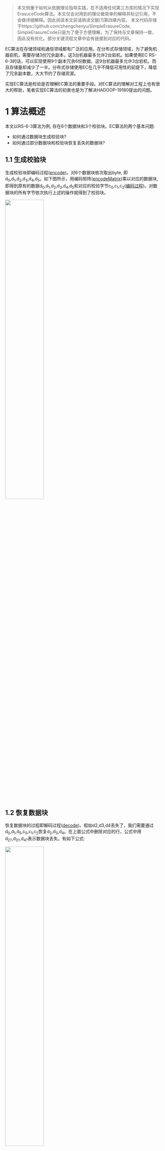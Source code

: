 
> 本文侧重于如何从依据理论指导实践，在不适用任何第三方库的情况下实现ErasuceCode算法。本文仅会对用到的理论做简单的解释并标记引用，不会做详细解释。因此阅读本文前请熟读文献[1]第四章内容。
> 本文代码存储于https://github.com/zhengchenyu/SimpleErasureCode, SimpleErasureCode只是为了便于方便理解，为了保持与文章保持一致，因此没有优化。部分关键流程文章中会有链接到对应的代码。

EC算法在存储领域和通信领域都有广泛的应用。在分布式存储领域，为了避免机器宕机，需要存储3份冗余副本，这3台机器最多允许2台宕机。如果使用EC RS-6-3的话，可以实现使用9个副本冗余6份数据，这9台机器最多允许3台宕机，而且存储量却减少了一半。分布式存储使用EC在几乎不降低可用性的前提下，降低了冗余副本数，大大节约了存储资源。

实现EC算法是检验是否理解EC算法的重要手段。对EC算法的理解对工程上也有很大的帮助，笔者实现EC算法的初衷也是为了解决HADOOP-19180提出的问题。

# 1 算法概述

本文以RS-6-3算法为例, 存在6个数据块和3个校验块。EC算法的两个基本问题:

* 如何通过数据块生成校验块?
* 如何通过部分数据块和校验块恢复丢失的数据块?

## 1.1 生成校验块
生成校验块即编码过程([encode](https://github.com/zhengchenyu/SimpleErasureCode/blob/24be76083a0c3172f1d2fe7af8e1ad972935657f/src/main/java/zcy/ec/coder/ErasureCoder.java#L29))。对6个数据块依次取出byte, 即d<sub>0</sub>,d<sub>1</sub>,d<sub>2</sub>,d<sub>3</sub>,d<sub>4</sub>,d<sub>5</sub>。如下图所示，用编码矩阵([encodeMatrix](https://github.com/zhengchenyu/SimpleErasureCode/blob/24be76083a0c3172f1d2fe7af8e1ad972935657f/src/main/java/zcy/ec/coder/ErasureCoder.java#L14C24-L14C36))乘以对应的数据块,即得到原有的数据d<sub>0</sub>,d<sub>1</sub>,d<sub>2</sub>,d<sub>3</sub>,d<sub>4</sub>,d<sub>5</sub>和对应的校验字节c<sub>0</sub>,c<sub>1</sub>,c<sub>2</sub>([编码过程](https://github.com/zhengchenyu/SimpleErasureCode/blob/24be76083a0c3172f1d2fe7af8e1ad972935657f/src/main/java/zcy/ec/coder/ErasureCoder.java#L50))。对数据块的所有字节依次执行上述的操作就得到了校验块。

<img src="/images/ec/ec编码矩阵.png" width=50% height=50% text-align=center/>

## 1.2 恢复数据块
恢复数据块的过程即解码过程([decode](https://github.com/zhengchenyu/SimpleErasureCode/blob/24be76083a0c3172f1d2fe7af8e1ad972935657f/src/main/java/zcy/ec/coder/ErasureCoder.java#L65))。假如d2,d3,d4丢失了，我们需要通过d<sub>0</sub>,d<sub>1</sub>,d<sub>5</sub>,c<sub>0</sub>,c<sub>1</sub>,c<sub>2</sub>恢复d<sub>2</sub>,d<sub>3</sub>,d<sub>4</sub>。在上面公式中删除对应的行，公式中用d<sub>2?</sub>,d<sub>3?</sub>,d<sub>4?</sub>表示数据块丢失。有如下公式:

<img src="/images/ec/ec解码过程1.png" width=50% height=50% text-align=center/>

对上面的公式两侧都乘以裁剪后的矩阵的逆矩阵，这个逆矩阵即解码矩阵([decodeMatrix](https://github.com/zhengchenyu/SimpleErasureCode/blob/24be76083a0c3172f1d2fe7af8e1ad972935657f/src/main/java/zcy/ec/coder/ErasureCoder.java#L117C18-L117C30))。可以得到如下的公式:

<img src="/images/ec/ec解码过程2.png" width=50% height=50% text-align=center/>

得到解码矩阵后其实计算过程与编码类似，只是输入为为d<sub>0</sub>,d<sub>1</sub>,d<sub>5</sub>,c<sub>0</sub>,c<sub>1</sub>,c<sub>2</sub>，输出为d<sub>0</sub>,d<sub>1</sub>,d<sub>2</sub>,d<sub>3</sub>,d<sub>4</sub>,d<sub>5</sub>。
# 2 关于矩阵
上一章节已经介绍了EC编解码的基本过程，但工程实现上让然会有一些问题需要解决。这一小节主要介绍一下关于矩阵方面的问题。
## 2.1 如何选择矩阵
根据第一小节的分析，编码矩阵是一个9 \* 6的矩阵。而解码矩阵是在编码矩阵的基础上删除任意三行，然后再求逆的。因此我们定义编码矩阵的时候要保证，对于这个9 \* 6的编码矩阵，任意删除三行得到的6 \* 6的矩阵是一个可逆矩阵。
为了便于计算，编码矩阵的上半部分使用的是6 \* 6 的单位矩阵，单位矩阵是可逆的，是满足条件的。接下来就是给下半部分的3 \* 6的找到合理的矩阵。本文使用的是范德蒙矩阵。

<img src="/images/ec/ec范德蒙矩阵.png" width=50% height=50% text-align=center/>

> 由于MathType不支持新版Mac, 而且markdown经常因为调整不好乱码，这里的共识还是贴图吧...

如下为范德蒙矩阵的行列式:

<img src="/images/ec/ec范德蒙矩阵行列式.png" width=50% height=50% text-align=center/>

只要ai各不相等且不为0，则范德蒙矩阵一定可逆，意味着任意挑出3行向量，一定是线性无关的。那我们就挑出前三行，令a<sub>1</sub>=1,a<sub>2</sub>=2,a<sub>3</sub>=3，便可以得到如下编码矩阵:

<img src="/images/ec/ec真实编码矩阵.png" width=50% height=50% text-align=center/>

前面已经说明了前6行向量是互为线性无关，后3行向量也是互为线性无关的。如果在前6行中选取n行，在后三行中去6-n行，那么这6行向量还是线性无关的吗？假设n为5，由于后三行的没有元素为0，因此肯定是缺一个维度来保证线性相关。如果n为4和3也是同样的道理。因此这个9 \* 6的矩阵随意挑出6行组成的6 \* 6阶矩阵一定是可逆的。

## 2.2 高斯消元求逆

本文使用了容易理解的高斯消元法求逆([inverse](https://github.com/zhengchenyu/SimpleErasureCode/blob/24be76083a0c3172f1d2fe7af8e1ad972935657f/src/main/java/zcy/ec/coder/math/Matrix.java#L73))。假设当前6 \* 6矩阵为A,  在右侧再拼接6 \* 6的单位矩阵E，得到矩阵[A | E]。如果使用A<sup>-1</sup>乘以这个矩阵，会得到[E|A<sup>-1</sup>]。这样我们只需将A矩阵转化为单元矩阵，E矩阵自然就变成了A<sup>-1</sup>。([高斯消元求逆](https://github.com/zhengchenyu/SimpleErasureCode/blob/24be76083a0c3172f1d2fe7af8e1ad972935657f/src/main/java/zcy/ec/coder/math/Matrix.java#L73C24-L73C31))
具体的过程如下:
按照行依次执行如下的过程:

* (1) 对第i行, 找到第i行第i列的值。([Step1](https://github.com/zhengchenyu/SimpleErasureCode/blob/24be76083a0c3172f1d2fe7af8e1ad972935657f/src/main/java/zcy/ec/coder/math/Matrix.java#L120))
* (2) 然后计算该值的乘法逆元。然后让该行的每个元素均乘以这个乘法逆元。([Step2](https://github.com/zhengchenyu/SimpleErasureCode/blob/24be76083a0c3172f1d2fe7af8e1ad972935657f/src/main/java/zcy/ec/coder/math/Matrix.java#L126))
* (3) 对其他行j，使用第i行经过线性变换将地地j行第i列的值消为0。

经过这三步变换为，对于第i列，有且只有地i行的数据为1，其他均为0。对每一行均执行如下操作，左侧变得到了单位矩阵，右侧的结果也即A<sup>-1</sup>。

> 对于有理数域中，乘以乘法逆元即除法，加上加法逆元即减法。这样描述对伽罗华域中的数学运算的描述更准确。

对于第0行计算的过程如下，其他行同理。

<img src="/images/ec/ec高斯消元处理第0行.png" width=50% height=50% text-align=center/>

还有一种特殊的情况，譬如上述矩阵如果处理第2行。第2行和第2列的元素值为0，0是没有乘法逆元的。所以这时候就需要找到第2行下面的行中第2列不为0的情况，把该行加到第2行上，这样可以保证算法可运行([setup for step1](https://github.com/zhengchenyu/SimpleErasureCode/blob/24be76083a0c3172f1d2fe7af8e1ad972935657f/src/main/java/zcy/ec/coder/math/Matrix.java#L105))。其实移位可能更高效，但是为了便于理解，采用这样的方式。

# 3 伽罗华域

矩阵运算还存在一个问题，数据都是byte存储的，是一个0-255的数值。经过有理数运算后，数值是很容易越界的。因此我们需要一套新的计算体系同时满足以下两个条件:

* 该算法体系的值和计算得到的值只能是在有限的集合范围内，即不越界。
* 可以通过有限的运算恢复得到原有值，即可解码。

这就需要使用伽罗华有限域。伽罗华有限域可以保证任何计算得到的结果均在有限集合内，这满足了不越界的要求。另外伽罗华有限域的运算都有对应的逆运算。譬如对a，如果a乘以b，再乘以b的加法逆元，结果仍然是a。这满足了可解码的要求。

这里为了便于理解先简单的介绍GF(7)，然后再解释实际使用的GF(2<sup>8</sup>)。

> 本章并没有详细的证明。譬如将7扩张到无穷大的质数的时候，如何证明相应的定理为什么成立。事实上笔者也不知道，参考文献上也没有严谨的证明。也只是简单的说明了合数不能作为模数。但对于工程上有限的集合内，很容易通过穷举法来证明算法的可行性。

## 3.1  GF(7)

首先给出如下定义:

* 加法逆元: 给定x，如果存在x'，使得x+x'=x'+x=0，则称x'是x的加法逆元。
* 乘法逆元: 给定x，如果存在x'，使得x \* x'=x' \* x=e，则称x'为x的乘法逆元。其中e为该群的单位元。对于G(7)，e为1。

我们定义一种新的运算，即模7运算。对于加法和乘法运算，我们会将结果然后模7。譬如, 8 + 3 = 11 mod 7 = 4。8 \* 3 = 24 mod  7 = 3。
对于加法逆元和乘法逆元，根据定义我们可以穷举加法和乘法计算，根据结果得到对应的逆元。譬如, 4 + 3 = 7 mod 7 = 0，我们就说4和3互为加法逆元。2 \* 4 = 8 mod 7 = 1，我们就说2和4互为乘法逆元。
下表穷举了GF7的所有加法和乘法运算，根据码表也得到了GF(7)下所有元素对应的加法逆元和乘法逆元。

<img src="/images/ec/ecgf7table.png" width=50% height=50% text-align=center/>

来看下是否满足我们的要求，不越界在定义上就满足了。可解码的特点，我们随机指定数组假设为5，用5乘以3在乘以3的乘法逆元5, 得到的值为5 \* 3 \* 5 = 75 mod 1 = 5。事实上根据乘法交换律很容易证明这个。对于加法逆元的解码同理。

## 3.2 GF(2<sup>8</sup>)
### 3.2.1 基本原理
实际的数字存储的值是0-255, 那么是否意味着我们可以直接使用GF(256)呢? 答案是不可以的。因为256是合数，譬如16 \* 16 = 256 mod 256 = 0，那么16就不存在乘法逆元，也就难以进行边界吗。
因此需要引入多项式的运算，且要求同指数幂下遵循GF(2)。模数为不可约多项式。对于不可约多项式a, 无法找到两个不为1的多项式b和c使得b \* c = a。可以使用穷举法得到每个多项式的加法逆元和乘法逆元。事实上只要集合内的每个元素都有1对1对应的乘法逆元，就可以满足我们的要求。文献1的表4.6也通过穷举证明了GF(2<sup>3</sup>)的有效性。
多项式的计算与对byte的编码有什么关系呢？由于多项式的同指数幂是GF(2)，也就意味着对于多项式a<sub>0</sub> + a<sub>1</sub>x + a<sub>2</sub>x<sup>2</sup> + a<sub>3</sub>x<sup>3</sup> + a<sub>4</sub>x<sup>4</sup> + a<sub>5</sub>x<sup>5</sup>  +  a<sub>6</sub>x<sup>6</sup> +  a<sub>7</sub>x<sup>7</sup> ，比有a<sub>i</sub> 为0和1。如果a<sub>0</sub>为第0位，a<sub>1</sub>为第1位，依次类推，这组系数就是一个byte。这样就把要存储的byte与多项式运算结合了。

### 3.2.2 计算
本章主要介绍如何计算GF(2<sup>8</sup>)。对于加法和乘法，我们直接使用多项式运算。对于加法逆元和乘法逆元，我们穷举加法和乘法运算，然后通过码表来得到加法和乘法逆元。
本文的算法的不可约多项式为x<sup>8</sup> + x<sup>4</sup>+ x<sup>3</sup> + 1。
f(x) = x<sup>6</sup> + x<sup>4</sup>+ x<sup>2</sup> + x + 1, g(x) =  x<sup>7</sup> + x + 1
对于加法, 指数幂执行GF(2)运算，G(2)运算实际上就是异或。得到f(x)+g(x)= x<sup>7</sup> + x<sup>6</sup>  +x<sup>4</sup>+ x<sup>2</sup> + 1。实际可以理解为f(x)对应的二进制0b01010111与g(x)对应的二进制0b10000011进行按位的异或计算。([GF(2<sup>8</sup>)](https://github.com/zhengchenyu/SimpleErasureCode/blob/24be76083a0c3172f1d2fe7af8e1ad972935657f/src/main/java/zcy/ec/coder/operator/GaloisFieldComputation.java#L101))
对于乘法, 先考虑h(x) = a<sub>0</sub> + a<sub>1</sub>x + a<sub>2</sub>x<sup>2</sup> + a<sub>3</sub>x<sup>3</sup> + a<sub>4</sub>x<sup>4</sup> + a<sub>5</sub>x<sup>5</sup>  +  a<sub>6</sub>x<sup>6</sup> +  a<sub>7</sub>x<sup>7</sup>, 计算 h(x) \* x = (a<sub>0</sub>x + a<sub>1</sub>x<sup>2</sup> + a<sub>2</sub>x<sup>3</sup> + a<sub>3</sub>x<sup>4</sup> + a<sub>4</sub>x<sup>5</sup> + a<sub>5</sub>x<sup>6</sup>  +  a<sub>6</sub>x<sup>7</sup> +  a<sub>7</sub>x<sup>8</sup> ) mod (x<sup>8</sup> + x<sup>4</sup>+ x<sup>3</sup> + x + 1)。存在两种情况
* (1) a<sub>7</sub> 等于 0  
那么该式已经不可约，因此h(x) \* x= a<sub>0</sub>x + a<sub>1</sub>x<sup>2</sup> + a<sub>2</sub>x<sup>3</sup> + a<sub>3</sub>x<sup>4</sup> + a<sub>4</sub>x<sup>5</sup> + a<sub>5</sub>x<sup>6</sup>  +  a<sub>6</sub>x<sup>7</sup>。也就意味着[a<sub>7</sub>a<sub>6</sub>a<sub>5</sub>a<sub>4</sub>a<sub>3</sub>a<sub>2</sub>a<sub>1</sub>a<sub>0</sub>] \* [00000010] = [a<sub>6</sub>a<sub>5</sub>a<sub>4</sub>a<sub>3</sub>a<sub>2</sub>a<sub>1</sub>a<sub>0</sub>0]，即向左移动一位。([a<sub>7</sub> 等于 0](https://github.com/zhengchenyu/SimpleErasureCode/blob/24be76083a0c3172f1d2fe7af8e1ad972935657f/src/main/java/zcy/ec/coder/operator/GaloisFieldComputation.java#L85))
* (1) a<sub>7</sub> 不等于0
h(x) \* x = (a<sub>0</sub>x + a<sub>1</sub>x<sup>2</sup> + a<sub>2</sub>x<sup>3</sup> + a<sub>3</sub>x<sup>4</sup> + a<sub>4</sub>x<sup>5</sup> + a<sub>5</sub>x<sup>6</sup>  +  a<sub>6</sub>x<sup>7</sup>  + x<sup>8</sup>) mod (x<sup>8</sup> + x<sup>4</sup>+ x<sup>3</sup> +x+ 1) = a<sub>0</sub>x + a<sub>1</sub>x<sup>2</sup> + a<sub>2</sub>x<sup>3</sup> + a<sub>3</sub>x<sup>4</sup> + a<sub>4</sub>x<sup>5</sup> + a<sub>5</sub>x<sup>6</sup>  +  a<sub>6</sub>x<sup>7</sup>  + x<sup>8</sup> - x<sup>8</sup> -  x<sup>4</sup> -  x<sup>3</sup> -1 = 1 + (a<sub>0</sub>+1)x + a<sub>1</sub>x<sup>2</sup> + (a<sub>2</sub>+1)x<sup>3</sup> + (a<sub>3</sub>+1)x<sup>4</sup> + a<sub>4</sub>x<sup>5</sup> + a<sub>5</sub>x<sup>6</sup>  +  a<sub>6</sub>x<sup>7</sup>。以为意味着[a<sub>7</sub>a<sub>6</sub>a<sub>5</sub>a<sub>4</sub>a<sub>3</sub>a<sub>2</sub>a<sub>1</sub>a<sub>0</sub>] \* [00000010] = [a<sub>6</sub>a<sub>5</sub>a<sub>4</sub>a<sub>3</sub>a<sub>2</sub>a<sub>1</sub>a<sub>0</sub>0] ^ [00011011]。即左移一位后，在于不包含最高位系统的字节进行异或。([a<sub>7</sub> 不等于 0](https://github.com/zhengchenyu/SimpleErasureCode/blob/24be76083a0c3172f1d2fe7af8e1ad972935657f/src/main/java/zcy/ec/coder/operator/GaloisFieldComputation.java#L88))

> 这里减法为加法逆元，对于GF(2)，加法逆元就是自己。

f(x) \* g(x) = ((x<sup>6</sup> + x<sup>4</sup>+ x<sup>2</sup> + x + 1) \* ( x<sup>7</sup> + x + 1))。我们可以把他分解为一下三个运算之和。
* (1)  (x<sup>6</sup> + x<sup>4</sup>+ x<sup>2</sup> + x + 1) \* x<sup>7</sup>
* (2) (x<sup>6</sup> + x<sup>4</sup>+ x<sup>2</sup> + x + 1) \* x
* (3) (x<sup>6</sup> + x<sup>4</sup>+ x<sup>2</sup> + x + 1) \* 1
对于(2)在前面已经介绍了，对于(3)实质上不用计算。对于(1), 我们可以使用(2)的计算方法进行递归计算([fxxn](https://github.com/zhengchenyu/SimpleErasureCode/blob/24be76083a0c3172f1d2fe7af8e1ad972935657f/src/main/java/zcy/ec/coder/operator/GaloisFieldComputation.java#L73))。然后分别计算的三个值进行相加便得到了最终的结果([_mul](https://github.com/zhengchenyu/SimpleErasureCode/blob/24be76083a0c3172f1d2fe7af8e1ad972935657f/src/main/java/zcy/ec/coder/operator/GaloisFieldComputation.java#L63))。

至此，ErasureCode算法的所有问题都已经得到了解释。本文以自顶向下的方式描述了如何从理论到实践来实现ErasureCode算法。完整的代码见[SimpleErasureCode](https://github.com/zhengchenyu/SimpleErasureCode)。

参考文献:
* [1]William Stallings. 密码编码学与网络安全 原理与实践 第六版[M] 第四章
* [2]https://drmingdrmer.github.io/tech/distributed/2017/02/01/ec.html
